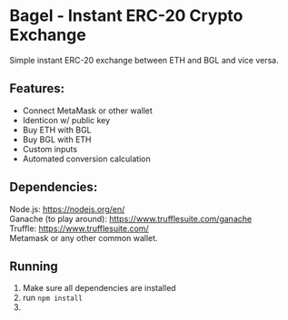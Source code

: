 # Bagel - Instant ERC-20 Crypto Exchange

Simple instant ERC-20 exchange between ETH and BGL and vice versa.

## Features:
- Connect MetaMask or other wallet
- Identicon w/ public key
- Buy ETH with BGL
- Buy BGL with ETH
- Custom inputs
- Automated conversion calculation



## Dependencies:
Node.js: https://nodejs.org/en/ <br>
Ganache (to play around): https://www.trufflesuite.com/ganache <br>
Truffle: https://www.trufflesuite.com/ <br>
Metamask or any other common wallet.


## Running
1. Make sure all dependencies are installed
2. run
`npm install`
3. 

